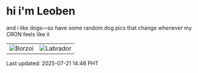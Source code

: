 # hi i'm Leoben

and i like dogs—so have some random dog pics that change whenever my CRON feels like it

|  |  |
|--------|----------|
| ![Borzoi](https://random-dog-vercel.vercel.app/api/random-borzoi?v=1753080360) | ![Labrador](https://random-dog-vercel.vercel.app/api/random-labrador?v=1753080360) |

Last updated: 2025-07-21 14:46 PHT
